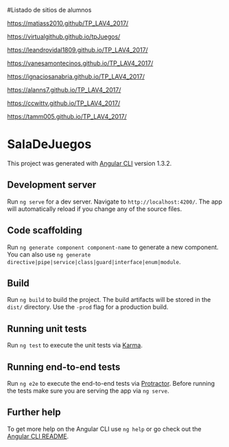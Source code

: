 #Listado de sitios de alumnos


https://matiass2010.github/TP_LAV4_2017/  

https://virtualgithub.github.io/tpJuegos/ 

https://leandrovidal1809.github.io/TP_LAV4_2017/ 

https://vanesamontecinos.github.io/TP_LAV4_2017/

https://ignaciosanabria.github.io/TP_LAV4_2017/  

https://alanns7.github.io/TP_LAV4_2017/ 

https://ccwittv.github.io/TP_LAV4_2017/

https://tamm005.github.io/TP_LAV4_2017/





# SalaDeJuegos

This project was generated with [Angular CLI](https://github.com/angular/angular-cli) version 1.3.2.

## Development server

Run `ng serve` for a dev server. Navigate to `http://localhost:4200/`. The app will automatically reload if you change any of the source files.

## Code scaffolding

Run `ng generate component component-name` to generate a new component. You can also use `ng generate directive|pipe|service|class|guard|interface|enum|module`.

## Build

Run `ng build` to build the project. The build artifacts will be stored in the `dist/` directory. Use the `-prod` flag for a production build.

## Running unit tests

Run `ng test` to execute the unit tests via [Karma](https://karma-runner.github.io).

## Running end-to-end tests

Run `ng e2e` to execute the end-to-end tests via [Protractor](http://www.protractortest.org/).
Before running the tests make sure you are serving the app via `ng serve`.

## Further help

To get more help on the Angular CLI use `ng help` or go check out the [Angular CLI README](https://github.com/angular/angular-cli/blob/master/README.md).
